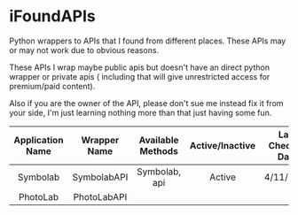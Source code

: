 # iFoundAPIs

Python wrappers to APIs that I found from different places. These APIs may or may not work due to obvious reasons.

These APIs I wrap maybe public apis but doesn't have an direct python wrapper or private apis ( including that will give unrestricted access for premium/paid content).

Also if you are the owner of the API, please don't sue me instead fix it from your side, I'm just learning nothing more than that just having some fun.

| Application Name | Wrapper Name | Available Methods | Active/Inactive | Last Checked Date |
| :--------------: | :----------: | :---------------: | :-------------: | :---------------: |
|     Symbolab     | SymbolabAPI |   Symbolab, api   |     Active     |     4/11/2024     |
|     PhotoLab     | PhotoLabAPI |                  |                |                  |
